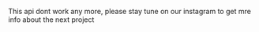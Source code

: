 This api dont work any more, please stay tune on our instagram to get mre info about the next project 
